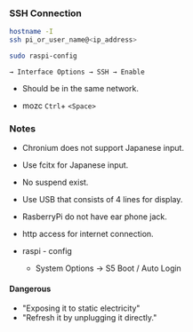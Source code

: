 ### SSH Connection
```bash
hostname -I 
ssh pi_or_user_name@<ip_address>
```
```bash
sudo raspi-config
```
`→ Interface Options → SSH → Enable`

* Should be in the same network.

* mozc `Ctrl`+ `<Space>`

### Notes

* Chronium does not support Japanese input.

* Use fcitx for Japanese input.

* No suspend exist.

* Use USB that consists of 4 lines for display.

* RasberryPi do not have ear phone jack.

* http access for internet connection.

* raspi - config
    * System Options → S5 Boot / Auto Login

#### Dangerous

* "Exposing it to static electricity" 
* "Refresh it by unplugging it directly." 
